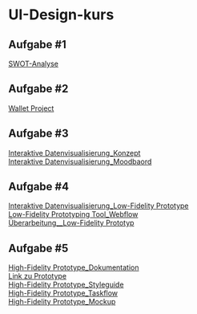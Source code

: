 # UI-Design-kurs

## Aufgabe #1
<a href="https://xd.adobe.com/view/2d13d850-cecd-4bc1-8800-45294b9f52cb-7840/?fullscreen&hints=off">SWOT-Analyse</a>

## Aufgabe #2
<a href="./Wallet Projekt_Dokumentation.pdf">Wallet Project</a>

## Aufgabe #3
<a href="./Konzept_Interaktive Datenvisualisierung.pdf">Interaktive Datenvisualisierung_Konzept</a><br>
<a href="./Moodbaord_Interaktive Datenvisualisierung.pdf">Interaktive Datenvisualisierung_Moodbaord</a>

## Aufgabe #4
<a href="./Low-Fidelity Prototyp_Datenvisualisierung.pdf">Interaktive Datenvisualisierung_Low-Fidelity Prototype</a><br>
<a href="./Webflow_von_Daniel_Apfel.pdf">Low-Fidelity Prototyping Tool_Webflow</a><br>
<a href="./Low-Fidelity Prototyp_Datenvisualisierung_2.0.pdf">Überarbeitung__Low-Fidelity Prototyp</a>

## Aufgabe #5
<a href="./Car Dashboard_Dokumentation.pdf">High-Fidelity Prototype_Dokumentation</a><br>
<a href="https://xd.adobe.com/view/9d0f6ecf-3cc0-4113-aff9-e0a49bc3429e-c85c/?fullscreen">Link zu Prototype</a><br>
<a href="./Car Dashboard_Styleguide.png">High-Fidelity Prototype_Styleguide</a><br>
<a href="./Car Dashboard_Task Flow.jpg">High-Fidelity Prototype_Taskflow</a><br>
<a href="./Car Dashboard_Mockup.jpg">High-Fidelity Prototype_Mockup</a><br>